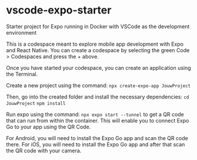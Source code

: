 # vscode-expo-starter
Starter project for Expo running in Docker with VSCode as the development environment

This is a codespace meant to explore mobile app development with Expo and React Native. You can create a codespace by selecting the green Code > Codespaces and press the + above.

Once you have started your codespace, you can create an application using the Terminal.

Create a new project using the command:
`npx create-expo-app JouwProject`

Then, go into the created folder and install the necessary dependencies:
`cd JouwProject`
`npm install`

Run expo using the command:
`npx expo start --tunnel` to get a QR code that can run from within the container. This will enable you to connect Expo Go to your app using the QR Code.

For Android, you will need to install the Expo Go app and scan the QR code there.
For iOS, you will need to install the Expo Go app and after that scan the QR code with your camera.
